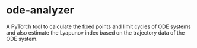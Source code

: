 # ode-analyzer
A PyTorch tool to calculate the fixed points and limit cycles of ODE systems
and also estimate the Lyapunov index based on the trajectory data of the ODE
system.

